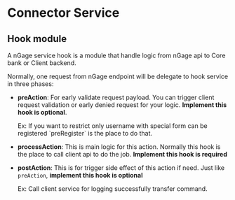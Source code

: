# Connector Service

## Hook module

A nGage service hook is a module that handle logic from nGage api to Core bank or Client backend.

Normally, one request from nGage endpoint will be delegate to hook service in three phases:

- **preAction**: For early validate request payload. You can trigger client request validation or early denied request for your logic. **Implement this hook is optional**.
  <p>Ex: If you want to restrict only username with special form can be registered `preRegister` is the place to do that.

- **processAction**: This is main logic for this action. Normally this hook is the place to call client api to do the job. **Implement this hook is required**
  <p>

- **postAction**: This is for trigger side effect of this action if need. Just like `preAction`, **implement this hook is optional**
  <p>Ex: Call client service for logging successfully transfer command.
